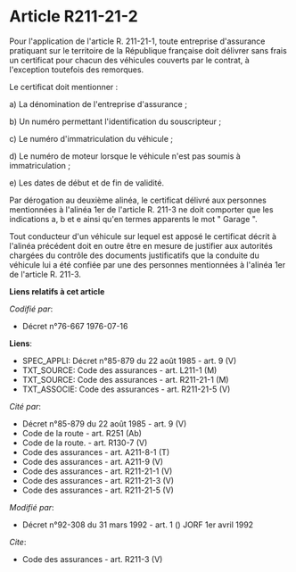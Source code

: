 # Article R211-21-2

Pour l'application de l'article R. 211-21-1, toute entreprise d'assurance pratiquant sur le territoire de la République
française doit délivrer sans frais un certificat pour chacun des véhicules couverts par le contrat, à l'exception toutefois
des remorques.

Le certificat doit mentionner :

a) La dénomination de l'entreprise d'assurance ;

b) Un numéro permettant l'identification du souscripteur ;

c) Le numéro d'immatriculation du véhicule ;

d) Le numéro de moteur lorsque le véhicule n'est pas soumis à immatriculation ;

e) Les dates de début et de fin de validité.

Par dérogation au deuxième alinéa, le certificat délivré aux personnes mentionnées à l'alinéa 1er de l'article R. 211-3 ne
doit comporter que les indications a, b et e ainsi qu'en termes apparents le mot " Garage ".

Tout conducteur d'un véhicule sur lequel est apposé le certificat décrit à l'alinéa précédent doit en outre être en mesure de
justifier aux autorités chargées du contrôle des documents justificatifs que la conduite du véhicule lui a été confiée par
une des personnes mentionnées à l'alinéa 1er de l'article R. 211-3.

**Liens relatifs à cet article**

_Codifié par_:

  - Décret n°76-667 1976-07-16

**Liens**:

  - SPEC_APPLI: Décret n°85-879 du 22 août 1985 - art. 9 (V)
  - TXT_SOURCE: Code des assurances - art. L211-1 (M)
  - TXT_SOURCE: Code des assurances - art. R211-21-1 (M)
  - TXT_ASSOCIE: Code des assurances - art. R211-21-5 (V)

_Cité par_:

  - Décret n°85-879 du 22 août 1985 - art. 9 (V)
  - Code de la route - art. R251 (Ab)
  - Code de la route. - art. R130-7 (V)
  - Code des assurances - art. A211-8-1 (T)
  - Code des assurances - art. A211-9 (V)
  - Code des assurances - art. R211-21-1 (V)
  - Code des assurances - art. R211-21-3 (V)
  - Code des assurances - art. R211-21-5 (V)

_Modifié par_:

  - Décret n°92-308 du 31 mars 1992 - art. 1 () JORF 1er avril 1992

_Cite_:

  - Code des assurances - art. R211-3 (V)
